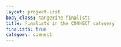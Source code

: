 ```yaml
---
layout: project-list
body_class: tangerine finalists
title: Finalists in the CONNECT category
finalists: true
category: connect
---
```

